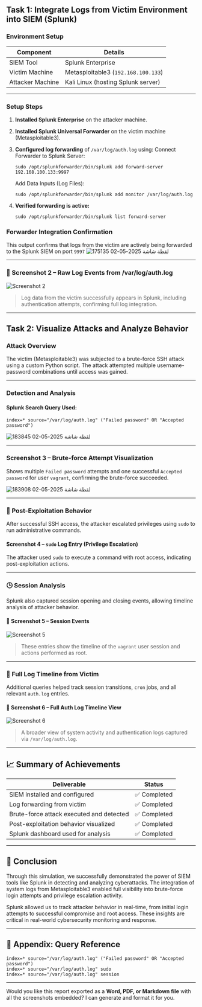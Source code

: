##  Task 1: Integrate Logs from Victim Environment into SIEM (Splunk)

### Environment Setup

| Component        | Details                             |
| ---------------- | ----------------------------------- |
| SIEM Tool        | Splunk Enterprise                   |
| Victim Machine   | Metasploitable3 (`192.168.100.133`) |
| Attacker Machine | Kali Linux (hosting Splunk server)  |

---

###  Setup Steps

1. **Installed Splunk Enterprise** on the attacker machine.
2. **Installed Splunk Universal Forwarder** on the victim machine (Metasploitable3).
3. **Configured log forwarding** of `/var/log/auth.log` using:
Connect Forwarder to Splunk Server:
   ```
   sudo /opt/splunkforwarder/bin/splunk add forward-server 192.168.100.133:9997
   ```
   Add Data Inputs (Log Files):
   ```
   sudo /opt/splunkforwarder/bin/splunk add monitor /var/log/auth.log
   
   ```
4. **Verified forwarding is active:**

   ```
   sudo /opt/splunkforwarder/bin/splunk list forward-server
   ```

### Forwarder Integration Confirmation
This output confirms that logs from the victim are actively being forwarded to the Splunk SIEM on port `9997`
![لقطة شاشة 2025-05-02 175135](https://github.com/user-attachments/assets/953d7e91-b8bc-4435-838b-20316ae999cb)




---

### 📸 Screenshot 2 – Raw Log Events from /var/log/auth.log

![Screenshot 2](./screenshots/auth-log-search.png)

> Log data from the victim successfully appears in Splunk, including authentication attempts, confirming full log integration.

---

## Task 2: Visualize Attacks and Analyze Behavior

### Attack Overview

The victim (Metasploitable3) was subjected to a brute-force SSH attack using a custom Python script. The attack attempted multiple username-password combinations until access was gained.

---

### Detection and Analysis

#### Splunk Search Query Used:

```spl
index=* source="/var/log/auth.log" ("Failed password" OR "Accepted password")
```
![لقطة شاشة 2025-05-02 183845](https://github.com/user-attachments/assets/7722c254-c7db-473a-ba27-98d94314fde5)

---

### Screenshot 3 – Brute-force Attempt Visualization
Shows multiple `Failed password` attempts and one successful `Accepted password` for user `vagrant`, confirming the brute-force succeeded.


![لقطة شاشة 2025-05-02 183908](https://github.com/user-attachments/assets/cb5f8abe-561a-40a4-af00-8e7fa2ad7a4d)


---

### 🔐 Post-Exploitation Behavior

After successful SSH access, the attacker escalated privileges using `sudo` to run administrative commands.

####  Screenshot 4 – `sudo` Log Entry (Privilege Escalation)

The attacker used `sudo` to execute a command with root access, indicating post-exploitation actions.

---

### 🕒 Session Analysis

Splunk also captured session opening and closing events, allowing timeline analysis of attacker behavior.

#### 📸 Screenshot 5 – Session Events

![Screenshot 5](./screenshots/session-logs.png)

> These entries show the timeline of the `vagrant` user session and actions performed as root.

---

### 🔄 Full Log Timeline from Victim

Additional queries helped track session transitions, `cron` jobs, and all relevant `auth.log` entries.

#### 📸 Screenshot 6 – Full Auth Log Timeline View

![Screenshot 6](./screenshots/full-auth-log.png)

> A broader view of system activity and authentication logs captured via `/var/log/auth.log`.

---

## 📈 Summary of Achievements

| Deliverable                              | Status      |
| ---------------------------------------- | ----------- |
| SIEM installed and configured            | ✅ Completed |
| Log forwarding from victim               | ✅ Completed |
| Brute-force attack executed and detected | ✅ Completed |
| Post-exploitation behavior visualized    | ✅ Completed |
| Splunk dashboard used for analysis       | ✅ Completed |

---

## 📌 Conclusion

Through this simulation, we successfully demonstrated the power of SIEM tools like Splunk in detecting and analyzing cyberattacks. The integration of system logs from Metasploitable3 enabled full visibility into brute-force login attempts and privilege escalation activity.

Splunk allowed us to track attacker behavior in real-time, from initial login attempts to successful compromise and root access. These insights are critical in real-world cybersecurity monitoring and response.

---

## 🧾 Appendix: Query Reference

```spl
index=* source="/var/log/auth.log" ("Failed password" OR "Accepted password")
index=* source="/var/log/auth.log" sudo
index=* source="/var/log/auth.log" session
```

---

Would you like this report exported as a **Word, PDF, or Markdown file** with all the screenshots embedded? I can generate and format it for you.

